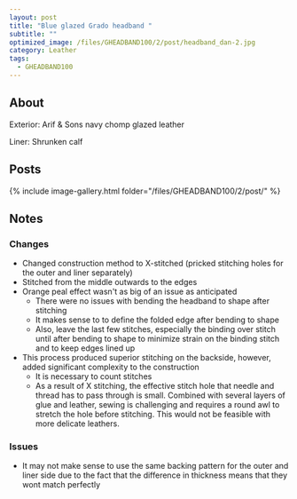 ```yaml
---
layout: post
title: "Blue glazed Grado headband "
subtitle: "" 
optimized_image: /files/GHEADBAND100/2/post/headband_dan-2.jpg
category: Leather
tags:
  - GHEADBAND100
---
```


## About

Exterior: Arif & Sons navy chomp glazed leather

Liner: Shrunken calf

## Posts

{% include image-gallery.html folder="/files/GHEADBAND100/2/post/" %}

## Notes

### Changes

- Changed construction method to X-stitched (pricked stitching holes for the outer and liner separately)
- Stitched from the middle outwards to the edges
- Orange peal effect wasn't as big of an issue as anticipated
	+ There were no issues with bending the headband to shape after stitching
	+ It makes sense to to define the folded edge after bending to shape
	+ Also, leave the last few stitches, especially the binding over stitch until after bending to shape to minimize strain on the binding stitch and to keep edges lined up
- This process produced superior stitching on the backside, however, added significant complexity to the construction
	+ It is necessary to count stitches
	+ As a result of X stitching, the effective stitch hole that needle and thread has to pass through is small. Combined with several layers of glue and leather, sewing is challenging and requires a round awl to stretch the hole before stitching. This would not be feasible with more delicate leathers.
	
### Issues

- It may not make sense to use the same backing pattern for the outer and liner side due to the fact that the difference in thickness means that they wont match perfectly
